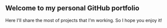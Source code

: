 ## Welcome to my personal GitHub portfolio

Here I'll share the most of projects that I'm working. So I hope you enjoy it!
